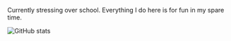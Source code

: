 Currently stressing over school. Everything I do here is for fun in my spare time.

![GitHub stats](https://github-readme-stats.vercel.app/api/top-langs/?username=Blackgaurd&layout=compact&langs_count=6)
